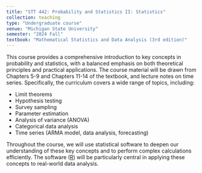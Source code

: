 ```yaml
---
title: "STT 442: Probability and Statistics II: Statistics"
collection: teaching
type: "Undergraduate course"
venue: "Michigan State University"
semester: "2024 Fall"
textbook: "Mathematical Statistics and Data Analysis (3rd edition)"
---
```


This course provides a comprehensive introduction to key concepts in probability and statistics, with a balanced emphasis on both theoretical principles and practical applications. The course material will be drawn from Chapters 5-9 and Chapters 11-14 of the textbook, and lecture notes on
time series. Specifically, the curriculum covers a wide range of topics, including:
* Limit theorems
* Hypothesis testing
* Survey sampling
* Parameter estimation
* Analysis of variance (ANOVA)
* Categorical data analysis
* Time series (ARMA model, data analysis, forecasting)

Throughout the course, we will use statistical software to deepen our understanding of these key concepts and to perform complex calculations efficiently. The software ([R](https://www.r-project.org/)) will be particularly central in applying these concepts to real-world data analysis.

